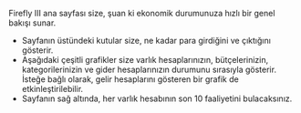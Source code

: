 Firefly III ana sayfası size, şuan ki ekonomik durumunuza hızlı bir genel bakışı sunar.

* Sayfanın üstündeki kutular size, ne kadar para girdiğini ve çıktığını gösterir.
* Aşağıdaki çeşitli grafikler size varlık hesaplarınızın, bütçelerinizin, kategorilerinizin ve gider hesaplarınızın durumunu sırasıyla gösterir. İsteğe bağlı olarak, gelir hesaplarını gösteren bir grafik de etkinleştirilebilir.
* Sayfanın sağ altında, her varlık hesabının son 10 faaliyetini bulacaksınız.